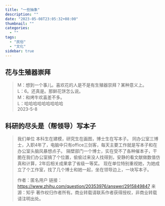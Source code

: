 ```yaml
---
title: "一些抽象"
description: ""
date: "2023-05-08T23:05:32+08:00"
thumbnail: ""
categories:
  - ""
tags:
  - "民俗"
  - "文化"
sidebar: true
---
```

## 花与生殖器崇拜

> M：想到一个事儿。喜欢花的人是不是有生殖器崇拜？某种意义上。  
> L：6。还真是。那鲜花饼怎么说。  
> M：和烤牛欢喜差不多。  
> L：哈哈哈哈哈哈哈哈哈  
> 2023-5-8

## 科研的尽头是（帮领导）写本子

> 我们单位
> 本科生在建模，研究生在画图，博士生在写本子。
> 同办公室三博士，入职4年了，电脑中只有office三剑客，每天主要工作就是写本子和在办公室头脑风暴想点子。
> 隔壁部门一个博士，实在受不了各种催本子，干脆在我们办公室搞了个位置，偷偷过来没人找得到，安静的看文献做数值仿真和计算，2年后相关成果拿了省级一等奖。
> 现在单位特别重视她，为她成立了个工作室，找了几个博士和她一起，坐在领导边上，一块写本子。
> 
> 
> 作者：匿名用户
> 链接： https://www.zhihu.com/question/20353976/answer/2915849847
> 来源：知乎
> 著作权归作者所有。商业转载请联系作者获得授权，非商业转载请注明出处。
